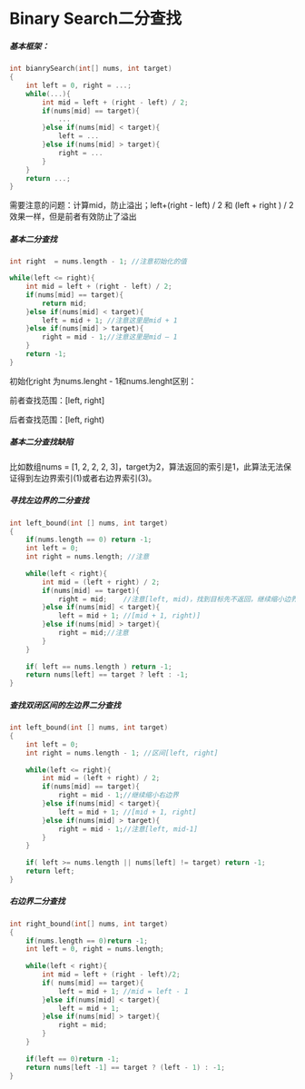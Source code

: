 # Binary Search二分查找

##### 基本框架：

```c++
int bianrySearch(int[] nums, int target)
{
    int left = 0, right = ...;
    while(...){
        int mid = left + (right - left) / 2;
        if(nums[mid] == target){
            ...
        }else if(nums[mid] < target){
            left = ...
        }else if(nums[mid] > target){
            right = ...
        }
    }
    return ...;
}
```

需要注意的问题：计算mid，防止溢出；left+(right - left) / 2 和  (left + right ) / 2效果一样，但是前者有效防止了溢出



##### 基本二分查找

```c++
int right  = nums.length - 1; //注意初始化的值

while(left <= right){
    int mid = left + (right - left) / 2;
    if(nums[mid] == target){
        return mid;     
    }else if(nums[mid] < target){
        left = mid + 1; //注意这里是mid + 1
    }else if(nums[mid] > target){
        right = mid - 1;//注意这里是mid — 1
    }
    return -1;
}
```

初始化right 为nums.lenght - 1和nums.lenght区别：

前者查找范围：[left, right]

后者查找范围：[left, right)

##### 基本二分查找缺陷

比如数组nums = [1, 2, 2, 2, 3]，target为2，算法返回的索引是1，此算法无法保证得到左边界索引(1)或者右边界索引(3)。

##### 寻找左边界的二分查找

```c++
int left_bound(int [] nums, int target)
{
	if(nums.length == 0) return -1;
	int left = 0;
	int right = nums.length; //注意
	
	while(left < right){
		int mid = (left + right) / 2;
		if(nums[mid] == target){
			right = mid;    //注意[left, mid)，找到目标先不返回，继续缩小边界
		}else if(nums[mid] < target){
			left = mid + 1; //[mid + 1, right)]
		}else if(nums[mid] > target){
			right = mid;//注意
		}
	}
    
    if( left == nums.length ) return -1;
    return nums[left] == target ? left : -1;
}
```

##### 查找双闭区间的左边界二分查找

```c++
int left_bound(int [] nums, int target)
{
	int left = 0;
	int right = nums.length - 1; //区间[left, right]
	
	while(left <= right){
		int mid = (left + right) / 2;
		if(nums[mid] == target){
			right = mid - 1;//继续缩小右边界
		}else if(nums[mid] < target){
			left = mid + 1; //[mid + 1, right]
		}else if(nums[mid] > target){
			right = mid - 1;//注意[left, mid-1]
		}
	}
    
    if( left >= nums.length || nums[left] != target) return -1;
    return left;
}
```

##### 右边界二分查找

```c++
int right_bound(int[] nums, int target)
{
    if(nums.length == 0)return -1;
    int left = 0, right = nums.length;
    
    while(left < right){
        int mid = left + (right - left)/2;
        if( nums[mid] == target){
            left = mid + 1; //mid = left - 1
        }else if(nums[mid] < target){
            left = mid + 1;
        }else if(nums[mid] > target){
            right = mid;
        }
    }
    
    if(left == 0)return -1;
    return nums[left -1] == target ? (left - 1) : -1;
}
```

